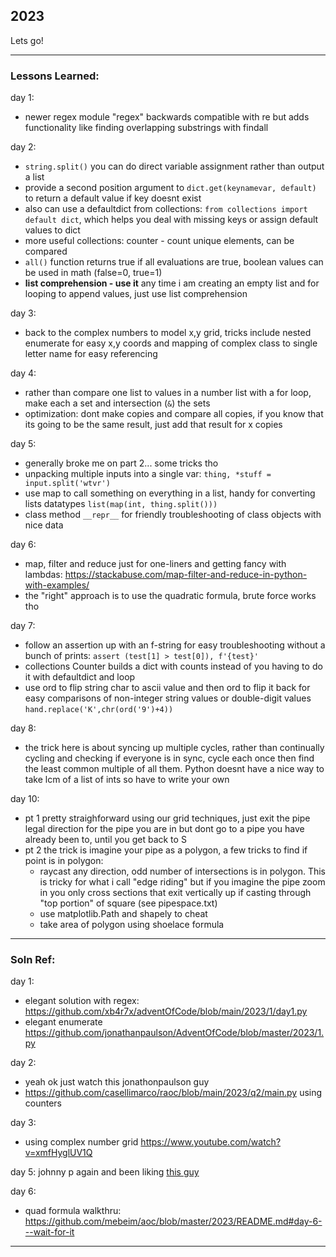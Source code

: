 ## 2023 
Lets go! 

----  
### Lessons Learned: 
day 1: 
- newer regex module "regex" backwards compatible with re but adds functionality like finding overlapping substrings with findall  

day 2: 
- `string.split()` you can do direct variable assignment rather than output a list
- provide a second position argument to `dict.get(keynamevar, default)` to return a default value if key doesnt exist
- also can use a defaultdict from collections: `from collections import default dict`, which helps you deal with missing keys or assign default values to dict
- more useful collections: counter - count unique elements, can be compared
- `all()` function returns true if all evaluations are true, boolean values can be used in math (false=0, true=1)
- **list comprehension - use it** any time i am creating an empty list and for looping to append values, just use list comprehension

day 3:
- back to the complex numbers to model x,y grid, tricks include nested enumerate for easy x,y coords and mapping of complex class to single letter name for easy referencing  

day 4: 
- rather than compare one list to values in a number list with a for loop, make each a set and intersection (`&`) the sets
- optimization: dont make copies and compare all copies, if you know that its going to be the same result, just add that result for x copies

day 5:
- generally broke me on part 2... some tricks tho
- unpacking multiple inputs into a single var: `thing, *stuff = input.split('wtvr')`
- use map to call something on everything in a list, handy for converting lists datatypes `list(map(int, thing.split()))`
- class method `__repr__` for friendly troubleshooting of class objects with nice data  

day 6: 
- map, filter and reduce just for one-liners and getting fancy with lambdas: https://stackabuse.com/map-filter-and-reduce-in-python-with-examples/
- the "right" approach is to use the quadratic formula, brute force works tho

day 7: 
- follow an assertion up with an f-string for easy troubleshooting without a bunch of prints:  `assert (test[1] > test[0]), f'{test}'`
- collections Counter builds a dict with counts instead of you having to do it with defaultdict and loop
- use ord to flip string char to ascii value and then ord to flip it back for easy comparisons of non-integer string values or double-digit values `hand.replace('K',chr(ord('9')+4))`

day 8: 
- the trick here is about syncing up multiple cycles, rather than continually cycling and checking if everyone is in sync, cycle each once then find the least common multiple of all them.  Python doesnt have a nice way to take lcm of a list of ints so have to write your own

day 10: 
- pt 1 pretty straighforward using our grid techniques, just exit the pipe legal direction for the pipe you are in but dont go to a pipe you have already been to, until you get back to S
- pt 2 the trick is imagine your pipe as a polygon, a few tricks to find if point is in polygon:  
    - raycast any direction, odd number of intersections is in polygon. This is tricky for what i call "edge riding" but if you imagine the pipe zoom in you only cross sections that exit vertically up if casting through "top portion" of square (see pipespace.txt)
    - use matplotlib.Path and shapely to cheat
    - take area of polygon using shoelace formula


------- 


### Soln Ref: 
day 1:
- elegant solution with regex: https://github.com/xb4r7x/adventOfCode/blob/main/2023/1/day1.py
- elegant enumerate https://github.com/jonathanpaulson/AdventOfCode/blob/master/2023/1.py 

day 2: 
- yeah ok just watch this jonathonpaulson guy 
- https://github.com/casellimarco/raoc/blob/main/2023/q2/main.py using counters  

day 3:
- using complex number grid https://www.youtube.com/watch?v=xmfHyglUV1Q

day 5: johnny p again and been liking [this guy](https://www.youtube.com/watch?v=b8ka6eZ4Vbk&t=11s)

day 6:
- quad formula walkthru: https://github.com/mebeim/aoc/blob/master/2023/README.md#day-6---wait-for-it 
----  

